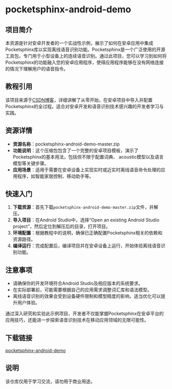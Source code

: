 # pocketsphinx-android-demo

## 项目简介

本资源是针对安卓开发者的一个实战性示例，展示了如何在安卓应用中集成Pocketsphinx库以实现离线语音识别功能。Pocketsphinx是一个广泛使用的开源工具包，专门用于小型设备上的连续语音识别。通过此项目，您可以学习到如何将Pocketsphinx的功能融入您的安卓应用程序，使得应用程序能够在没有网络连接的情况下理解用户的语音指令。

## 教程引用

该项目来源于[CSDN博客](https://blog.csdn.net/dj2017/article/details/105463978)，详细讲解了从零开始，在安卓项目中导入并配置Pocketsphinx的全过程。适合对安卓开发和语音识别技术感兴趣的开发者学习与实践。

## 资源详情

- **资源名称**：pocketsphinx-android-demo-master.zip
- **功能说明**：这个压缩包包含了一个完整的安卓项目模板，演示了Pocketsphinx的基本用法，包括但不限于配置词典、 acoustic模型以及语言模型等关键步骤。
- **应用场景**：适用于需要在安卓设备上实现实时或近实时离线语音命令处理的应用程序，如智能家居控制、移动助手等。

## 快速入门

1. **下载资源**：首先下载`pocketsphinx-android-demo-master.zip`文件，并解压。
2. **导入项目**：在Android Studio中，选择“Open an existing Android Studio project”，然后定位到解压后的目录，打开项目。
3. **环境配置**：根据教程中的说明，确保已正确配置Pocketsphinx相关的依赖和资源路径。
4. **编译运行**：完成配置后，编译项目并在安卓设备上运行，开始体验离线语音识别功能。

## 注意事项

- 请确保你的开发环境符合Android Studio及相应版本的系统要求。
- 在实际部署前，可能需要根据自己的应用需求调整词汇库和语法模型。
- 离线语音识别的效果会受到设备硬件限制和模型精度的影响，适当优化可以提升用户体验。

通过深入研究和实验此示例项目，开发者不仅能掌握Pocketsphinx在安卓平台的应用技巧，还能进一步探索语音识别技术在移动应用领域的无限可能性。

## 下载链接
[pocketsphinx-android-demo](https://pan.quark.cn/s/7a6860308650)

## 说明

该仓库仅用于学习交流，请勿用于商业用途。
